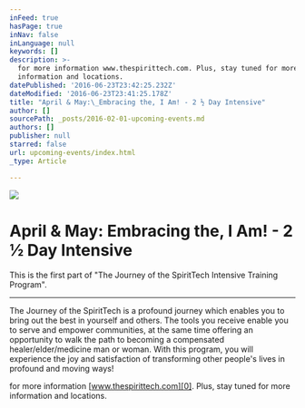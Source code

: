 ```yaml
---
inFeed: true
hasPage: true
inNav: false
inLanguage: null
keywords: []
description: >-
  for more information www.thespirittech.com. Plus, stay tuned for more
  information and locations.
datePublished: '2016-06-23T23:42:25.232Z'
dateModified: '2016-06-23T23:41:25.178Z'
title: "April & May:\_Embracing the, I Am! - 2 ½ Day Intensive"
author: []
sourcePath: _posts/2016-02-01-upcoming-events.md
authors: []
publisher: null
starred: false
url: upcoming-events/index.html
_type: Article

---
```

![](https://the-grid-user-content.s3-us-west-2.amazonaws.com/42effb7e-019b-4f34-99d8-77f62853086c.jpg)

# April & May: Embracing the, I Am! - 2 ½ Day Intensive

This is the first part of "The
Journey of the SpiritTech Intensive Training Program". 

****

The Journey
of the SpiritTech is a profound journey which enables you to bring out the best
in yourself and others. The tools you receive enable you to serve and empower
communities, at the same time offering an opportunity to walk the path to
becoming a compensated healer/elder/medicine man or woman. With this program,
you will experience the joy and satisfaction of transforming other people's
lives in profound and moving ways!

for more information [www.thespirittech.com][0]. Plus, stay tuned for more information and locations.

[0]: null